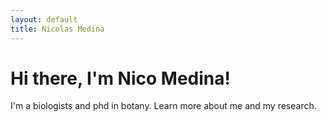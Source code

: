 ```yaml
---
layout: default
title: Nicolas Medina
---
```

# Hi there, I'm Nico Medina!
I'm a biologists and phd in botany. Learn more about me and my research.
